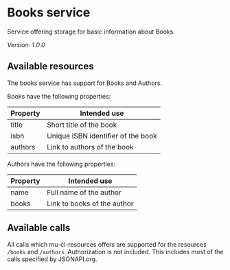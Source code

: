 # Books service #

Service offering storage for basic information about Books.

_Version: 1.0.0_

## Available resources ##

The books service has support for Books and Authors.

Books have the following properties:

| Property    | Intended use                               |
|-------------|--------------------------------------------|
| title       | Short title of the book                    |
| isbn        | Unique ISBN identifier of the book         |
| authors     | Link to authors of the book                |

Authors have the following properties:

| Property    | Intended use                               |
|-------------|--------------------------------------------|
| name        | Full name of the author                    |
| books       | Link to books of the author                |

## Available calls ##

All calls which mu-cl-resources offers are supported for the resources `/books` and `/authors`.
Authorization is not included.  This includes most of the calls specified by JSONAPI.org.
